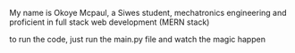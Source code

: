 <!-- Short Bio -->
My name is Okoye Mcpaul, a Siwes student, mechatronics engineering and proficient in full stack web development (MERN stack)

to run the code, just run the main.py file and watch the magic happen